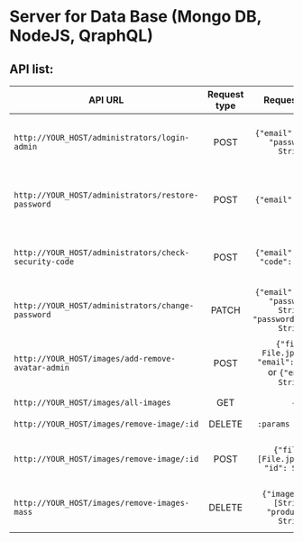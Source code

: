 # Server for Data Base (Mongo DB, NodeJS, QraphQL)

## API list:

API URL  | Request type | Request body | Response Status | Response Body | Response Status | Response Body |
------------- | :-------------: |:-------------: | :-------------: | ------------- | :-------------: | -----------
`http://YOUR_HOST/administrators/login-admin` | POST | `{"email": String, "password": String}` | 200 |`{"token": String, "status": true, "admin": Object}` | 401 | `{"status": false, "msg": String}`
 `http://YOUR_HOST/administrators/restore-password` | POST | `{"email": String}` | 200 | `{"status": true, "msg": String}` | 404 / 409 | `{"status": false, error: "error" "msg": String}`
  `http://YOUR_HOST/administrators/check-security-code` | POST | `{"email": String, "code": String}` | 200 | `{"status": true, "msg": String}` | 403 / 409 | `{"status": false, error: "error" "msg": String}`
  `http://YOUR_HOST/administrators/change-password` | PATCH | `{"email": String, "password": String, "passwordConfirm": String}` | 200 | `{"status": true, "msg": String}` | 403 / 409 | `{"status": false, "error": Object | String "msg": String}`
  `http://YOUR_HOST/images/add-remove-avatar-admin` | POST | `{"file": File.jpeg/png, "email": String}` or `{"email": String}` | 200 | `{"status": true, "file": Object, "admin": Object}` | 400 / 404 |`{ "status": false, "error": Object | String }`
  `http://YOUR_HOST/images/all-images` | GET | - | 200 | `[Object]` | 400 | `{"error": String}`
  `http://YOUR_HOST/images/remove-image/:id` | DELETE | `:params : String` |200 | `{ msg: String }` | 404 | `{"error": String}`
  `http://YOUR_HOST/images/remove-image/:id` | POST | `{"files": [File.jpeg/png], "id": String}` | 200 | `{"status": true, "product": Product}` | 400 / 404 | `{ "status": false, "error": Object | String }`
  `http://YOUR_HOST/images/remove-images-mass` | DELETE | `{"imageNames": [String], "productId": String}` |200 | `{"status": true, "product": Product}` | 404 | `{"status": false, "error": Object | String}`



